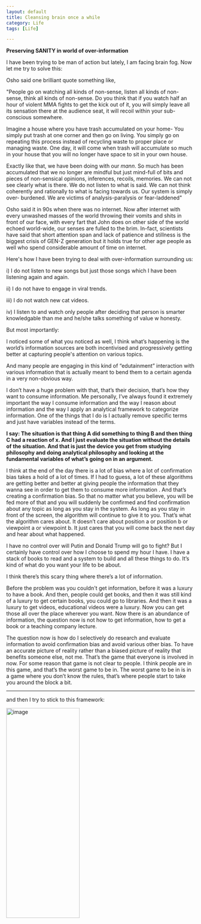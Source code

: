```yaml
---
layout: default
title: Cleansing brain once a while
category: Life
tags: [Life]

---
```


**Preserving SANITY in world of over-information**

I have been trying to be man of action but lately, I am facing brain fog. Now let me try to solve this:

Osho said one brilliant quote something like, 

"People go on watching all kinds of non-sense, listen all kinds of non-sense, think all kinds of non-sense. Do you think that if you watch half an hour of violent MMA fights to get the kick out of it, you will simply leave all its sensation there at the audience seat, it will recoil within your sub-conscious somewhere. 
  
   Imagine a house where you have trash accumulated on your home- You simply put trash at one corner and then go on living. You simply go on repeating this process instead of recycling waste to proper place or managing waste. One day, it will come when trash will accumulate so much in your house that you will no longer have space to sit in your own house. 
 
Exactly like that, we have been doing with our _mann_. So much has been accumulated that we no longer are mindful but just mind-full of bits and pieces of non-sensical opinions, inferences, recoils, memories. We can not see clearly what is there. We do not listen to what is said. We can not think coherently and rationally to what is facing towards us. Our system is simply over- burdened. We are victims of analysis-paralysis or fear-laddened"

Osho said it in 90s when there was no internet. Now after internet with every unwashed masses of the world throwing their vomits and shits in front of our face, with every fart that John does on other side of the world echoed world-wide, our senses are fulled to the brim. In-fact, scientists have said that short attention span and lack of patience and stillness is the biggest crisis of GEN-Z generation but it holds true for other age people as well who spend considerable amount of time on internet. 

Here's how I have been trying to deal with over-information surrounding us:

i) I do not listen to new songs but just those songs which I have been listening again and again.

ii) I do not have to engage in viral trends. 

iii) I do not watch new cat videos.

iv) I listen to and watch only people after deciding that person is smarter knowledgable than me and he/she talks something of value w honesty.

But most importantly:

I noticed some of what you noticed as well, I think what’s happening is the world’s information  sources are both incentivised and progressively getting better at capturing people's attention on various topics. 

And many people are engaging in this kind of “edutainment” interaction with various information that is actually meant to bend them to a certain agenda in a very non-obvious way. 

I don’t have a huge problem with that, that’s their decision, that’s how they want to consume information. Me personally, I’ve always found it extremely important the way I consume information and the way I reason about information and the way I apply an analytical framework to categorize information. One of the things that I do is I actually remove specific terms and just have variables instead of the terms.

**I say: The situation is that thing A did something to thing B and then thing C had a reaction of x. And I just evaluate the situation without the details of the situation. And that is just the device you get from studying philosophy and doing analytical philosophy and looking at the fundamental variables of what’s going on in an argument.**

I think at the end of the day there is a lot of bias where a lot of confirmation bias takes a hold of a lot of times. If I had to guess, a lot of these algorithms are getting better and better at giving people the information that they wanna see in order to get them to consume more information . And that’s creating a confirmation bias. So that no matter what you believe, you will be fed more of that and you will suddenly be confirmed and find confirmation about any topic as long as you stay in the system. As long as you stay in front of the screen, the algorithm will continue to give it to you. That’s what the algorithm cares about. It doesn’t care about position a or position b or viewpoint a or viewpoint b. It just cares that you will come back the next day and hear about what happened.

I have no control over will Putin and Donald Trump will go to fight? But I certainly have control over how I choose to spend my hour I have. I have a stack of books to read and a system to build and all these things to do. It’s kind of what do you want your life to be about.

I think there’s this scary thing where there’s a lot of information. 

Before the problem was you couldn't get information, before it was a luxury to have a book. And then, people could get books, and then it was still kind of a luxury to get certain books, you could go to libraries. And then it was a luxury to get videos, educational videos were a luxury. Now you can get those all over the place wherever you want. Now there is an abundance of information, the question now is not how to get information, how to get a book or a teaching company lecture.

The question now is how do I selectively do research and evaluate information to avoid confirmation bias and avoid various other bias. To have an accurate picture of reality rather than a biased picture of reality that benefits someone else, not me. That’s the game that everyone is involved in now. For some reason that game is not clear to people. I think people are in this game, and that’s the worst game to be in. The worst game to be in is in a game where you don’t know the rules, that’s where people start to take you around the block a bit.

---
and then I try to stick to this framework:

<img width="196" height="561" alt="image" src="https://github.com/user-attachments/assets/2c78482b-28f6-439d-be57-aaeb325fe330" />




